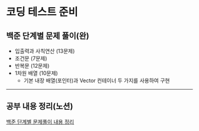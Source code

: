 # 코딩 테스트 준비

## 백준 단계별 문제 풀이(완)
 - 입출력과 사칙연산 (13문제)
 - 조건문 (7문제)
 - 반복문 (12문제)
 - 1차원 배열 (10문제)
   - 기본 내장 배열(포인터)과 Vector 컨테이너 두 가지를 사용하여 구현
- - -
## 공부 내용 정리(노션)  
[백준 단계별 문제풀이 내용 정리](https://eliotjang.notion.site/d1b78c20eb764b689969086c4eb30122?pvs=4)
